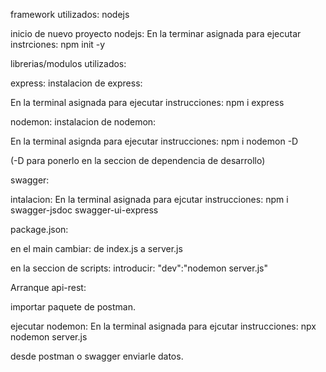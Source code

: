framework utilizados:
nodejs

inicio de nuevo proyecto nodejs:
En la terminar asignada para ejecutar instrciones:
npm init -y

librerias/modulos utilizados:

express:
instalacion de express:

En la terminal asignada para ejecutar instrucciones:
npm i express

nodemon:
instalacion de nodemon:

En la terminal asignda para ejecutar instrucciones:
npm i nodemon -D 

(-D para ponerlo en la seccion de dependencia de desarrollo)

swagger:

intalacion:
En la terminal asignada para ejcutar instrucciones:
npm i swagger-jsdoc swagger-ui-express 

package.json:

en el main cambiar:
de index.js a server.js

en la seccion de scripts:
introducir:
"dev":"nodemon server.js"

Arranque api-rest:

importar paquete de postman.

ejecutar nodemon: 
En la terminal asignada para ejcutar instrucciones:
npx nodemon server.js

desde postman o swagger enviarle datos.
